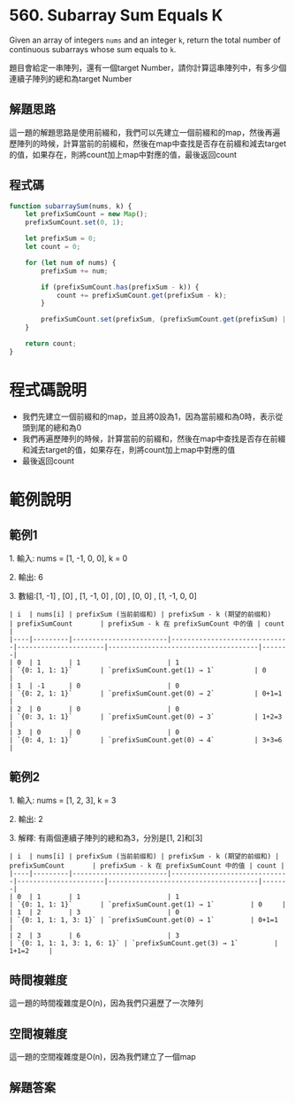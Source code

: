 <h1>560. Subarray Sum Equals K</h1>

<p>Given an array of integers <code>nums</code> and an integer <code>k</code>, return the total number of continuous subarrays whose sum equals to <code>k</code>.</p>

<p>題目會給定一串陣列，還有一個target Number，請你計算這串陣列中，有多少個連續子陣列的總和為target Number</p>

<h2>解題思路</h2>

<p>這一題的解題思路是使用前綴和，我們可以先建立一個前綴和的map，然後再遍歷陣列的時候，計算當前的前綴和，然後在map中查找是否存在前綴和減去target的值，如果存在，則將count加上map中對應的值，最後返回count</p>

<h2>程式碼</h2>

```javascript
function subarraySum(nums, k) {
    let prefixSumCount = new Map();
    prefixSumCount.set(0, 1);

    let prefixSum = 0;
    let count = 0;

    for (let num of nums) {
        prefixSum += num;

        if (prefixSumCount.has(prefixSum - k)) {
            count += prefixSumCount.get(prefixSum - k);
        }

        prefixSumCount.set(prefixSum, (prefixSumCount.get(prefixSum) || 0) + 1);
    }

    return count;
}
```
# 程式碼說明

- 我們先建立一個前綴和的map，並且將0設為1，因為當前綴和為0時，表示從頭到尾的總和為0
- 我們再遍歷陣列的時候，計算當前的前綴和，然後在map中查找是否存在前綴和減去target的值，如果存在，則將count加上map中對應的值
- 最後返回count

# 範例說明
<h2>範例1</h2>
<p>1. 輸入: nums = [1, -1, 0, 0], k = 0</p>
<p>2. 輸出: 6</p>
<p>3. 數組:[1, -1] , [0] , [1, -1, 0] , [0] , [0, 0] , [1, -1, 0, 0]</p>

```
| i  | nums[i] | prefixSum (当前前缀和) | prefixSum - k (期望的前缀和)     | prefixSumCount       | prefixSum - k 在 prefixSumCount 中的值 | count |
|----|---------|------------------------|------------------------------|----------------------|--------------------------------------|-------|
| 0  | 1       | 1                      | 1                            | `{0: 1, 1: 1}`       | `prefixSumCount.get(1) → 1`          | 0     |
| 1  | -1      | 0                      | 0                            | `{0: 2, 1: 1}`       | `prefixSumCount.get(0) → 2`          | 0+1=1     |
| 2  | 0       | 0                      | 0                            | `{0: 3, 1: 1}`       | `prefixSumCount.get(0) → 3`          | 1+2=3     |
| 3  | 0       | 0                      | 0                            | `{0: 4, 1: 1}`       | `prefixSumCount.get(0) → 4`          | 3+3=6     |
```

<h2>範例2</h2>
<p>1. 輸入: nums = [1, 2, 3], k = 3</p>
<p>2. 輸出: 2</p>
<p>3. 解釋: 有兩個連續子陣列的總和為3，分別是[1, 2]和[3]</p>

```
| i  | nums[i] | prefixSum (当前前缀和) | prefixSum - k (期望的前缀和) | prefixSumCount       | prefixSum - k 在 prefixSumCount 中的值 | count |
|----|---------|------------------------|------------------------------|----------------------|--------------------------------------|-------|
| 0  | 1       | 1                      | 1                            | `{0: 1, 1: 1}`       | `prefixSumCount.get(1) → 1`         | 0     |
| 1  | 2       | 3                      | 0                            | `{0: 1, 1: 1, 3: 1}` | `prefixSumCount.get(0) → 1`         | 0+1=1     |
| 2  | 3       | 6                      | 3                            | `{0: 1, 1: 1, 3: 1, 6: 1}` | `prefixSumCount.get(3) → 1`         | 1+1=2     |
```


<h2>時間複雜度</h2>

<p>這一題的時間複雜度是O(n)，因為我們只遍歷了一次陣列</p>

<h2>空間複雜度</h2>

<p>這一題的空間複雜度是O(n)，因為我們建立了一個map</p>

<h2>解題答案</h2>

